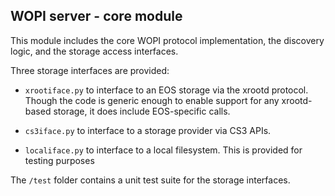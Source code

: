 ## WOPI server - core module

This module includes the core WOPI protocol implementation, the discovery logic, and the storage access interfaces.

Three storage interfaces are provided:

* `xrootiface.py` to interface to an EOS storage via the xrootd protocol. Though the code is generic enough to enable support for any xrootd-based storage, it does include EOS-specific calls.

* `cs3iface.py` to interface to a storage provider via CS3 APIs.

* `localiface.py` to interface to a local filesystem. This is provided for testing purposes

The `/test` folder contains a unit test suite for the storage interfaces.
